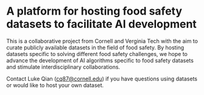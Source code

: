 # A platform for hosting food safety datasets to facilitate AI development

This is a collaborative project from Cornell and Verginia Tech with the aim to curate publicly available datasets in the field of food safety. By hosting datasets specific to solving different food safety challenges, we hope to advance the development of AI algorithms specific to food safety datasets and stimulate interdisciplinary collaborations. 

Contact Luke Qian (cq87@cornell.edu) if you have questions using datasets or would like to host your own dataset. 
